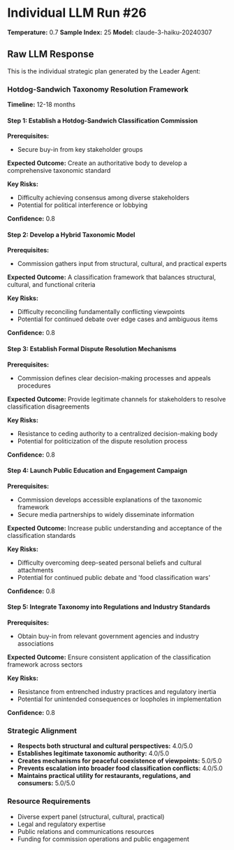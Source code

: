 # Individual LLM Run #26

**Temperature:** 0.7
**Sample Index:** 25
**Model:** claude-3-haiku-20240307

## Raw LLM Response

This is the individual strategic plan generated by the Leader Agent:

### Hotdog-Sandwich Taxonomy Resolution Framework

**Timeline:** 12-18 months

#### Step 1: Establish a Hotdog-Sandwich Classification Commission

**Prerequisites:**
- Secure buy-in from key stakeholder groups

**Expected Outcome:** Create an authoritative body to develop a comprehensive taxonomic standard

**Key Risks:**
- Difficulty achieving consensus among diverse stakeholders
- Potential for political interference or lobbying

**Confidence:** 0.8

#### Step 2: Develop a Hybrid Taxonomic Model

**Prerequisites:**
- Commission gathers input from structural, cultural, and practical experts

**Expected Outcome:** A classification framework that balances structural, cultural, and functional criteria

**Key Risks:**
- Difficulty reconciling fundamentally conflicting viewpoints
- Potential for continued debate over edge cases and ambiguous items

**Confidence:** 0.8

#### Step 3: Establish Formal Dispute Resolution Mechanisms

**Prerequisites:**
- Commission defines clear decision-making processes and appeals procedures

**Expected Outcome:** Provide legitimate channels for stakeholders to resolve classification disagreements

**Key Risks:**
- Resistance to ceding authority to a centralized decision-making body
- Potential for politicization of the dispute resolution process

**Confidence:** 0.8

#### Step 4: Launch Public Education and Engagement Campaign

**Prerequisites:**
- Commission develops accessible explanations of the taxonomic framework
- Secure media partnerships to widely disseminate information

**Expected Outcome:** Increase public understanding and acceptance of the classification standards

**Key Risks:**
- Difficulty overcoming deep-seated personal beliefs and cultural attachments
- Potential for continued public debate and 'food classification wars'

**Confidence:** 0.8

#### Step 5: Integrate Taxonomy into Regulations and Industry Standards

**Prerequisites:**
- Obtain buy-in from relevant government agencies and industry associations

**Expected Outcome:** Ensure consistent application of the classification framework across sectors

**Key Risks:**
- Resistance from entrenched industry practices and regulatory inertia
- Potential for unintended consequences or loopholes in implementation

**Confidence:** 0.8

### Strategic Alignment

- **Respects both structural and cultural perspectives:** 4.0/5.0
- **Establishes legitimate taxonomic authority:** 4.0/5.0
- **Creates mechanisms for peaceful coexistence of viewpoints:** 5.0/5.0
- **Prevents escalation into broader food classification conflicts:** 4.0/5.0
- **Maintains practical utility for restaurants, regulations, and consumers:** 5.0/5.0

### Resource Requirements

- Diverse expert panel (structural, cultural, practical)
- Legal and regulatory expertise
- Public relations and communications resources
- Funding for commission operations and public engagement
